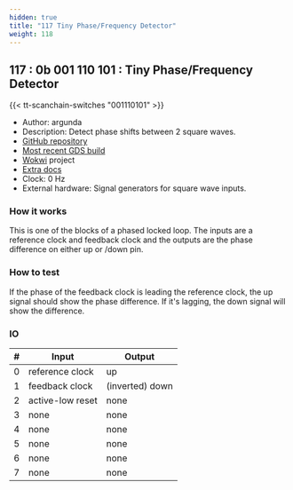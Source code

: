 ```yaml
---
hidden: true
title: "117 Tiny Phase/Frequency Detector"
weight: 118
---
```


## 117 : 0b 001 110 101 : Tiny Phase/Frequency Detector

{{< tt-scanchain-switches "001110101" >}}

* Author: argunda
* Description: Detect phase shifts between 2 square waves.
* [GitHub repository](https://github.com/argunda/tt02-TinyPFD)
* [Most recent GDS build](https://github.com/argunda/tt02-TinyPFD/actions/runs/3454598339)
* [Wokwi](https://wokwi.com/projects/348195845106041428) project
* [Extra docs](https://ieeexplore.ieee.org/document/278348?subid1=20221113-1837-0613-a274-db851cd8a2cb)
* Clock: 0 Hz
* External hardware: Signal generators for square wave inputs.



### How it works

This is one of the blocks of a phased locked loop. The inputs are a reference clock and feedback clock and the outputs are the phase difference on either up or /down pin.

### How to test

If the phase of the feedback clock is leading the reference clock, the up signal should show the phase difference. If it's lagging, the down signal will show the difference.

### IO

| # | Input        | Output       |
|---|--------------|--------------|
| 0 | reference clock  | up |
| 1 | feedback clock  | (inverted) down |
| 2 | active-low reset  | none |
| 3 | none  | none |
| 4 | none  | none |
| 5 | none  | none |
| 6 | none  | none |
| 7 | none  | none |
